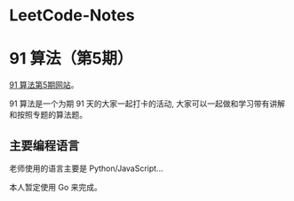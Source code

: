 # LeetCode-Notes
# 91 算法（第5期）

[91 算法第5期网站](https://leetcode-solution.cn/91)。

91 算法是一个为期 91 天的大家一起打卡的活动, 大家可以一起做和学习带有讲解和按照专题的算法题。

## 主要编程语言
老师使用的语言主要是 Python/JavaScript...

本人暂定使用 Go 来完成。
